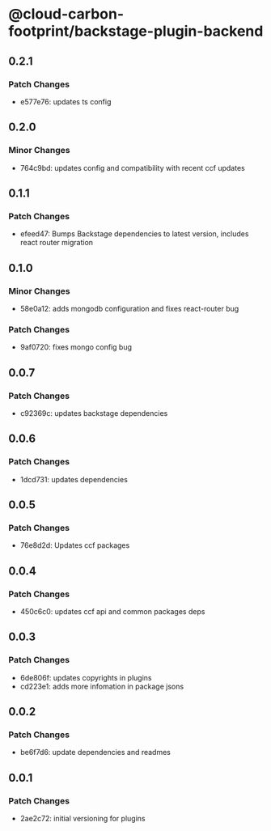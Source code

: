 # @cloud-carbon-footprint/backstage-plugin-backend

## 0.2.1

### Patch Changes

- e577e76: updates ts config

## 0.2.0

### Minor Changes

- 764c9bd: updates config and compatibility with recent ccf updates

## 0.1.1

### Patch Changes

- efeed47: Bumps Backstage dependencies to latest version, includes react router migration

## 0.1.0

### Minor Changes

- 58e0a12: adds mongodb configuration and fixes react-router bug

### Patch Changes

- 9af0720: fixes mongo config bug

## 0.0.7

### Patch Changes

- c92369c: updates backstage dependencies

## 0.0.6

### Patch Changes

- 1dcd731: updates dependencies

## 0.0.5

### Patch Changes

- 76e8d2d: Updates ccf packages

## 0.0.4

### Patch Changes

- 450c6c0: updates ccf api and common packages deps

## 0.0.3

### Patch Changes

- 6de806f: updates copyrights in plugins
- cd223e1: adds more infomation in package jsons

## 0.0.2

### Patch Changes

- be6f7d6: update dependencies and readmes

## 0.0.1

### Patch Changes

- 2ae2c72: initial versioning for plugins

